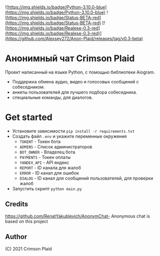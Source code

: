 ![https://img.shields.io/badge/Python-3.10.0-blue](https://img.shields.io/badge/Python-3.10.0-blue)
![https://img.shields.io/badge/Status-BETA-red](https://img.shields.io/badge/Status-BETA-red) [![https://img.shields.io/badge/Realese-0.3-red](https://img.shields.io/badge/Realese-0.3-red)](https://github.com/Alexsey272/Anon-Plaid/releases/tag/v0.3-beta)


# Анонимный чат Crimson Plaid    
Проект написанный на языке Python, с помощью библиотеки Aiogram.

* Поддержка обмена аудио, видео и голосовых сообщений с собеседником. 
* анкеты пользователей для лучшего подбора собеседника.
* специальные команды, для диалогов.

# Get started
* Установите зависимости `pip install -r requirements.txt`
* Создать файл `.env` и укажите переменные окружения
    * `TOKENT` - Токен бота
    * `ADMINS` - Список администраторов
    * `BOT_OWNER` - Владелец бота
    * `PAYMENTS` - Токен оплаты
    * `YANDEX_API` - API яндекс
    * `REPORT` - ID канала для жалоб
    * `ERROR` - ID канал для ошибок
    * `DIALOG` - ID канал для сообщений пользователей, для проверки жалоб
* Запустить скрипт `python main.py`

## Credits  
https://github.com/RenatYakublevich/AnonymChat- Anonymous chat is based on this project

## Author  
(C) 2021 Crimson Plaid